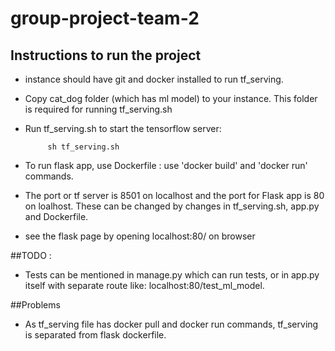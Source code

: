 # group-project-team-2
## Instructions to run the project
  
   - instance should have git and docker installed to run tf_serving.
         
   - Copy cat_dog folder (which has ml model) to your instance. This folder is required for running tf_serving.sh 
         
   - Run tf_serving.sh to start the tensorflow server: 
         
              sh tf_serving.sh
              
   - To run flask app, use Dockerfile : use 'docker build' and 'docker run' commands.
         
   - The port or tf server is 8501 on localhost and the port for Flask app is 80 on loalhost. These can be changed by changes in tf_serving.sh, app.py and Dockerfile.
   - see the flask page by opening localhost:80/ on browser
   
##TODO : 
   
   - Tests can be mentioned in manage.py which can run tests, or in app.py itself with separate route like: localhost:80/test_ml_model.
   
##Problems
   
   - As tf_serving file has docker pull and docker run commands, tf_serving is separated from flask dockerfile. 
   

